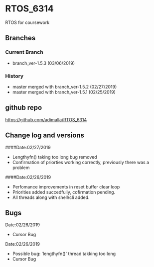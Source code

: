 # RTOS_6314   
RTOS for coursework

## Branches
### Current Branch
* branch_ver-1.5.3 (03/06/2019)
 
### History 
* master merged with branch_ver-1.5.2 (02/27/2019)
* master merged with branch_ver-1.5.1 (02/25/2019)

## github repo
https://github.com/adimalla/RTOS_6314

## Change log and versions 
####Date:02/27/2019
* Lengthyfn() taking too long bug removed
* Confirmation of priorties working correctly, previously there was a problem

####Date:02/26/2019
* Perfomance improvements in reset buffer clear loop
* Priorities added succedfully, cofirmation pending.
* All threads along with shell/cli added.

## Bugs
Date:02/26/2019
* Cursor Bug

Date:02/26/2019
* Possible bug: 'lengthyfn()' thread takking too long
* Cursor Bug



